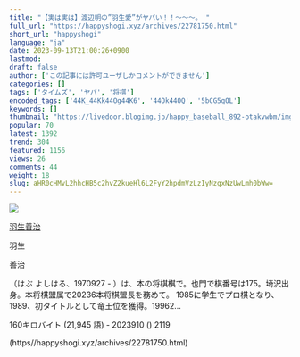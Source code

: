 ```yaml
---
title: "【実は実は】渡辺明の”羽生愛”がヤバい！！～～～。 "
full_url: "https://happyshogi.xyz/archives/22781750.html"
short_url: "happyshogi"
language: "ja"
date: 2023-09-13T21:00:26+0900
lastmod: 
draft: false
author: ['この記事には許可ユーザしかコメントができません']
categories: []
tags: ['タイムズ', 'ヤバ', '将棋']
encoded_tags: ['44K_44Kk44Og44K6', '44Ok44OQ', '5bCG5qOL']
keywords: []
thumbnail: "https://livedoor.blogimg.jp/happy_baseball_892-otakvwbm/imgs/7/4/741f4c55-s.jpg"
popular: 70
latest: 1392
trend: 304
featured: 1156
views: 26
comments: 44
weight: 18
slug: aHR0cHMvL2hhcHB5c2hvZ2kueHl6L2FyY2hpdmVzLzIyNzgxNzUwLmh0bWw=
---
```


![](https://livedoor.blogimg.jp/happy_baseball_892-otakvwbm/imgs/7/4/741f4c55-s.jpg)

<div><a title='羽生善治' href='https//ja.wikipedia.org/wiki/%E7%BE%BD%E7%94%9F%E5%96%84%E6%B2%BB' target='_blank'><p>羽生善治</p></a> <p class='searchresult'><p>羽生</p> <p>善治</p>（はぶ よしはる、1970927 - ）は、本の将棋棋で。也門で棋番号は175。埼沢出身。本将棋盟属で20236本将棋盟長を務めて。 1985に学生でプロ棋となり、1989、初タイトルとして竜王位を獲得。19962…</p> <p class='mw-search-result-data'>160キロバイト (21,945 語) - 2023910 () 2119</p></div>

(https//happyshogi.xyz/archives/22781750.html)
